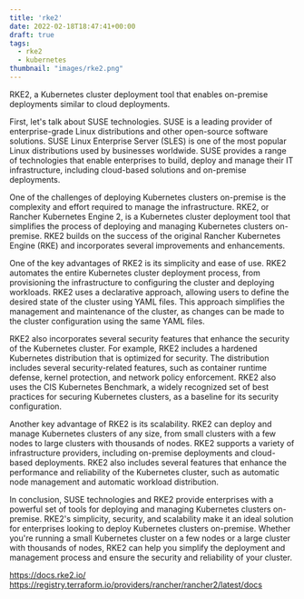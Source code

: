 ```yaml
---
title: 'rke2'
date: 2022-02-18T18:47:41+00:00
draft: true
tags:
  - rke2 
  - kubernetes
thumbnail: "images/rke2.png"
---
```


RKE2, a Kubernetes cluster deployment tool that enables on-premise deployments similar to cloud deployments.

First, let's talk about SUSE technologies. SUSE is a leading provider of enterprise-grade Linux distributions and other open-source software solutions. SUSE Linux Enterprise Server (SLES) is one of the most popular Linux distributions used by businesses worldwide. SUSE provides a range of technologies that enable enterprises to build, deploy and manage their IT infrastructure, including cloud-based solutions and on-premise deployments.

One of the challenges of deploying Kubernetes clusters on-premise is the complexity and effort required to manage the infrastructure. RKE2, or Rancher Kubernetes Engine 2, is a Kubernetes cluster deployment tool that simplifies the process of deploying and managing Kubernetes clusters on-premise. RKE2 builds on the success of the original Rancher Kubernetes Engine (RKE) and incorporates several improvements and enhancements.

One of the key advantages of RKE2 is its simplicity and ease of use. RKE2 automates the entire Kubernetes cluster deployment process, from provisioning the infrastructure to configuring the cluster and deploying workloads. RKE2 uses a declarative approach, allowing users to define the desired state of the cluster using YAML files. This approach simplifies the management and maintenance of the cluster, as changes can be made to the cluster configuration using the same YAML files.

RKE2 also incorporates several security features that enhance the security of the Kubernetes cluster. For example, RKE2 includes a hardened Kubernetes distribution that is optimized for security. The distribution includes several security-related features, such as container runtime defense, kernel protection, and network policy enforcement. RKE2 also uses the CIS Kubernetes Benchmark, a widely recognized set of best practices for securing Kubernetes clusters, as a baseline for its security configuration.

Another key advantage of RKE2 is its scalability. RKE2 can deploy and manage Kubernetes clusters of any size, from small clusters with a few nodes to large clusters with thousands of nodes. RKE2 supports a variety of infrastructure providers, including on-premise deployments and cloud-based deployments. RKE2 also includes several features that enhance the performance and reliability of the Kubernetes cluster, such as automatic node management and automatic workload distribution.

In conclusion, SUSE technologies and RKE2 provide enterprises with a powerful set of tools for deploying and managing Kubernetes clusters on-premise. RKE2's simplicity, security, and scalability make it an ideal solution for enterprises looking to deploy Kubernetes clusters on-premise. Whether you're running a small Kubernetes cluster on a few nodes or a large cluster with thousands of nodes, RKE2 can help you simplify the deployment and management process and ensure the security and reliability of your cluster.

https://docs.rke2.io/
https://registry.terraform.io/providers/rancher/rancher2/latest/docs
